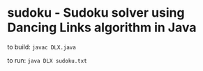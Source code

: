 # sudoku - Sudoku solver using Dancing Links algorithm in Java

to build: `javac DLX.java`

to run: `java DLX sudoku.txt`
